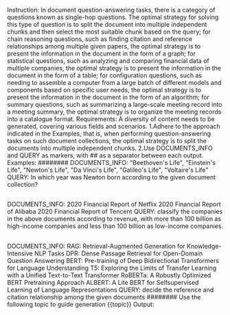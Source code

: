 Instruction:
In document question-answering tasks, there is a category of questions known as single-hop questions. The optimal strategy for solving this type of question is to split the document into multiple independent
chunks and then select the most suitable chunk based on the query; for chain reasoning questions, such as finding citation and reference relationships among multiple given papers, the optimal strategy is to present
the information in the document in the form of a graph; for statistical questions, such as analyzing and comparing financial data of multiple companies, the optimal strategy is to present the information in the
document in the form of a table; for configuration questions, such as needing to assemble a computer from a large batch of different models and components based on specific user needs, the optimal strategy is to
present the information in the document in the form of an algorithm; for summary questions, such as summarizing a large-scale meeting record into a meeting summary, the optimal strategy is to organize the
meeting records into a catalogue format.
Requirements:
A diversity of content needs to be generated, covering various fields and scenarios.
1.Adhere to the approach indicated in the Examples, that is, when performing question-answering tasks on such document collections, the optimal strategy is to split the documents into multiple independent chunks.
2.Use DOCUMENTS_INFO and QUERY as markers, with ## as a separator between each output.
Examples:
########
DOCUMENTS_INFO:
"Beethoven's Life", "Einstein's Life", "Newton's Life", "Da Vinci's Life", "Galileo's Life", "Voltaire's Life"
QUERY:
In which year was Newton born according to the given document collection?
##
DOCUMENTS_INFO:
2020 Financial Report of Netflix 2020 Financial Report of Alibaba 2020 Financial Report of Tencent
QUERY:
classify the companies in the above documents according to revenue, with more than 100 billion as high-income companies and less than 100 billion as low-income companies.
##
DOCUMENTS_INFO:
RAG: Retrieval-Augmented Generation for Knowledge-Intensive NLP Tasks DPR: Dense Passage Retrieval for Open-Domain Question Answering BERT: Pre-training of Deep Bidirectional Transformers for
Language Understanding T5: Exploring the Limits of Transfer Learning with a Unified Text-to-Text Transformer RoBERTa: A Robustly Optimized BERT Pretraining Approach ALBERT: A Lite BERT for Selfsupervised Learning of Language Representations
QUERY:
decide the reference and citation relationship among the given documents
########
Use the following topic to guide generation
{{topic}}
Output: